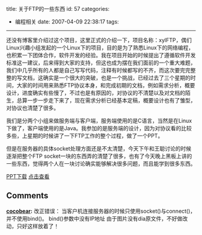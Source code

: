 title: 关于FTP的一些东西
id: 57
categories:
  - 编程相关
date: 2007-04-09 22:38:17
tags:
---

还没有博客里介绍过这个项目，这里正式的介绍一下，项目名称：xylFTP，偶们Linux兴趣小组发起的一个Linux下的项目，目的是为了熟悉Linux下的网络编程，也积累一下团体合作，软件开发的经验。我在项目开始的时候提出了遵循软件开发标准这一建议，后来得到大家的支持，但这也成为摆在我们面前的一个重大难题，我们中几乎所有的人都是自己写写代码，注释有时候都写的不齐，而这次要完完整整的写文档，这确实是一个很大的突破，也是一个挑战，已经过去了三个星期的时间，大家的时间用来熟悉FTP协议本身，和完成初期的文档，例如需求分析，概要设计，进度确实有些慢了，不过也是有原因的，对协议的不清楚以及对文档的陌生，总算一步一步走下来了，现在需求分析已经基本定稿，概要设计也有了雏型，对协议也清楚了很多。

我们是分两个小组来做服务端与客户端，服务端使用的是C语言，当然是在Linux下做了，客户端使用的是Java。我参加的是服务端的设计，因为对协议看的比较多些，上星期的时候讲了一下FTP工作的整个过程，做了一个PPT。

但是在服务器的具体socket处理方面还是不太清楚，今天下午和王聪讨论的时候逐渐把整个FTP socket一块的东西弄的清楚了很多，也有了今天晚上黑板上讲的一些东西，觉得两个人在一块讨论确实能够解决很多问题，而且能学到很多东西。

[PPT下载](http://cocobear.github.io/download/ppt.odp)
[点击查看](http://cocobear.github.io/download/control.png)
## Comments

**[cocobear](#5 "2007-04-18 13:42:20"):** 改正错误： 当客户机连接服务器的时候只使用socket()与connect()，并不使用bind()。 bind()参数中没有IP地址 由于图片没有dia原文件，不好做改动，只好这样放着了！


